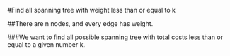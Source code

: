 #Find all spanning tree with weight less than or equal to k

##There are n nodes, and every edge has weight.

###We want to find all possible spanning tree with total costs less than or equal to a given number k.

